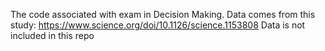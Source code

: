 The code associated with exam in Decision Making. Data comes from this study: https://www.science.org/doi/10.1126/science.1153808
Data is not included in this repo
